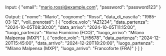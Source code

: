 Input:
{
  "email": "mario.rossi@example.com",
  "password": "password123"
}

Output:
{
  "nome": "Mario",
  "cognome": "Rossi",
  "data_di_nascita": "1985-03-12",
  "voli_prenotati": [
    {
      "codice_volo": "AZ1234",
      "data_partenza": "2024-10-05T08:30:00",
      "data_arrivo": "2024-10-05T11:15:00",
      "luogo_partenza": "Roma Fiumicino (FCO)",
      "luogo_arrivo": "Milano Malpensa (MXP)"
    },
    {
      "codice_volo": "LH5678",
      "data_partenza": "2024-12-20T15:45:00",
      "data_arrivo": "2024-12-20T18:20:00",
      "luogo_partenza": "Milano Malpensa (MXP)",
      "luogo_arrivo": "Francoforte (FRA)"
    }
  ]
}
